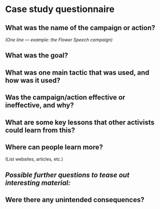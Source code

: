# Case study questionnaire

## What was the name of the campaign or action?

*(One line —  example: the Flower Speech campaign)*



## What was the goal?











## What was one main tactic that was used, and how was it used?







 

## Was the campaign/action effective or ineffective, and why?








## What are some key lessons that other activists could learn from this?










## Where can people learn more?

(List websites, articles, etc.)






## *Possible further questions to tease out interesting material:*




## Were there any unintended consequences?






